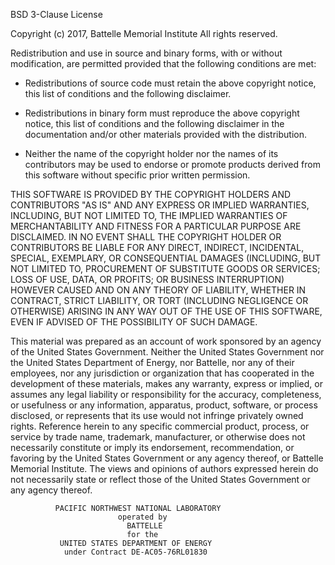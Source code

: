 BSD 3-Clause License

Copyright (c) 2017, Battelle Memorial Institute
All rights reserved.

Redistribution and use in source and binary forms, with or without
modification, are permitted provided that the following conditions are met:

* Redistributions of source code must retain the above copyright notice, this
  list of conditions and the following disclaimer.

* Redistributions in binary form must reproduce the above copyright notice,
  this list of conditions and the following disclaimer in the documentation
  and/or other materials provided with the distribution.

* Neither the name of the copyright holder nor the names of its
  contributors may be used to endorse or promote products derived from
  this software without specific prior written permission.

THIS SOFTWARE IS PROVIDED BY THE COPYRIGHT HOLDERS AND CONTRIBUTORS "AS IS"
AND ANY EXPRESS OR IMPLIED WARRANTIES, INCLUDING, BUT NOT LIMITED TO, THE
IMPLIED WARRANTIES OF MERCHANTABILITY AND FITNESS FOR A PARTICULAR PURPOSE ARE
DISCLAIMED. IN NO EVENT SHALL THE COPYRIGHT HOLDER OR CONTRIBUTORS BE LIABLE
FOR ANY DIRECT, INDIRECT, INCIDENTAL, SPECIAL, EXEMPLARY, OR CONSEQUENTIAL
DAMAGES (INCLUDING, BUT NOT LIMITED TO, PROCUREMENT OF SUBSTITUTE GOODS OR
SERVICES; LOSS OF USE, DATA, OR PROFITS; OR BUSINESS INTERRUPTION) HOWEVER
CAUSED AND ON ANY THEORY OF LIABILITY, WHETHER IN CONTRACT, STRICT LIABILITY,
OR TORT (INCLUDING NEGLIGENCE OR OTHERWISE) ARISING IN ANY WAY OUT OF THE USE
OF THIS SOFTWARE, EVEN IF ADVISED OF THE POSSIBILITY OF SUCH DAMAGE.

This material was prepared as an account of work sponsored by an agency of the 
United States Government.  Neither the United States Government nor the United 
States Department of Energy, nor Battelle, nor any of their employees, nor any 
jurisdiction or organization that has cooperated in the development of these 
materials, makes any warranty, express or implied, or assumes any legal liability 
or responsibility for the accuracy, completeness, or usefulness or any information, 
apparatus, product, software, or process disclosed, or represents that its use would 
not infringe privately owned rights.
Reference herein to any specific commercial product, process, or service by trade 
name, trademark, manufacturer, or otherwise does not necessarily constitute or imply 
its endorsement, recommendation, or favoring by the United States Government or any 
agency thereof, or Battelle Memorial Institute. The views and opinions of authors 
expressed herein do not necessarily state or reflect those of the United States 
Government or any agency thereof.

              PACIFIC NORTHWEST NATIONAL LABORATORY
                            operated by
                              BATTELLE
                              for the
               UNITED STATES DEPARTMENT OF ENERGY
                under Contract DE-AC05-76RL01830
